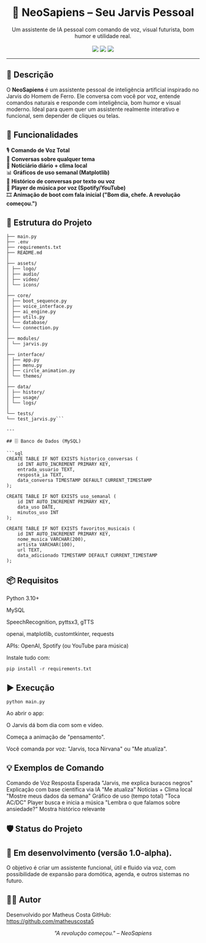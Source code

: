 <h1 align="center">🧠 NeoSapiens – Seu Jarvis Pessoal</h1>

<p align="center">
  Um assistente de IA pessoal com comando de voz, visual futurista, bom humor e utilidade real.
  <br><br>
  <img src="https://img.shields.io/badge/status-em%20desenvolvimento-yellow?style=for-the-badge"/>
  <img src="https://img.shields.io/badge/vers%C3%A3o-1.0--alpha-blue?style=for-the-badge"/>
  <img src="https://img.shields.io/badge/intera%C3%A7%C3%A3o-voz%20ativa-success?style=for-the-badge"/>
</p>

---

## 📜 Descrição

O **NeoSapiens** é um assistente pessoal de inteligência artificial inspirado no Jarvis do Homem de Ferro. Ele conversa com você por voz, entende comandos naturais e responde com inteligência, bom humor e visual moderno. Ideal para quem quer um assistente realmente interativo e funcional, sem depender de cliques ou telas.


## 🚀 Funcionalidades

🎙 **Comando de Voz Total**  
🧠 **Conversas sobre qualquer tema**  
📰 **Noticiário diário + clima local**  
📊 **Gráficos de uso semanal (Matplotlib)**  
📁 **Histórico de conversas por texto ou voz**  
🎵 **Player de música por voz (Spotify/YouTube)**  
🎞 **Animação de boot com fala inicial ("Bom dia, chefe. A revolução começou.")**


## 🧬 Estrutura do Projeto

```NeoSapiens IA/
├── main.py
├── .env
├── requirements.txt
├── README.md
│
├── assets/
│ ├── logo/
│ ├── audio/
│ ├── video/
│ └── icons/
│
├── core/
│ ├── boot_sequence.py
│ ├── voice_interface.py
│ ├── ai_engine.py
│ ├── utils.py
│ └── database/
│ └── connection.py
│
├── modules/
│ └── jarvis.py
│
├── interface/
│ ├── app.py
│ ├── menu.py
│ ├── circle_animation.py
│ └── themes/
│
├── data/
│ ├── history/
│ ├── usage/
│ └── logs/
│
└── tests/
└── test_jarvis.py```

---

## 🗄️ Banco de Dados (MySQL)

```sql
CREATE TABLE IF NOT EXISTS historico_conversas (
    id INT AUTO_INCREMENT PRIMARY KEY,
    entrada_usuario TEXT,
    resposta_ia TEXT,
    data_conversa TIMESTAMP DEFAULT CURRENT_TIMESTAMP
);

CREATE TABLE IF NOT EXISTS uso_semanal (
    id INT AUTO_INCREMENT PRIMARY KEY,
    data_uso DATE,
    minutos_uso INT
);

CREATE TABLE IF NOT EXISTS favoritos_musicais (
    id INT AUTO_INCREMENT PRIMARY KEY,
    nome_musica VARCHAR(200),
    artista VARCHAR(100),
    url TEXT,
    data_adicionado TIMESTAMP DEFAULT CURRENT_TIMESTAMP
);
```

## 📦 Requisitos
Python 3.10+

MySQL

SpeechRecognition, pyttsx3, gTTS

openai, matplotlib, customtkinter, requests

APIs: OpenAI, Spotify (ou YouTube para música)

Instale tudo com:
```
pip install -r requirements.txt
```


## ▶️ Execução
```
python main.py
```

Ao abrir o app:

O Jarvis dá bom dia com som e vídeo.

Começa a animação de "pensamento".

Você comanda por voz: "Jarvis, toca Nirvana" ou "Me atualiza".

## 💡 Exemplos de Comando
Comando de Voz	Resposta Esperada
"Jarvis, me explica buracos negros"	Explicação com base científica via IA
"Me atualiza"	Notícias + Clima local
"Mostre meus dados da semana"	Gráfico de uso (tempo total)
"Toca AC/DC"	Player busca e inicia a música
"Lembra o que falamos sobre ansiedade?"	Mostra histórico relevante

## 🛡️ Status do Projeto

## 🔨 Em desenvolvimento (versão 1.0-alpha).
O objetivo é criar um assistente funcional, útil e fluido via voz, com possibilidade de expansão para domótica, agenda, e outros sistemas no futuro.

## 👨‍💻 Autor
Desenvolvido por Matheus Costa GitHub: https://github.com/matheuscosta5

<p align="center"> <em>"A revolução começou." – NeoSapiens</em> </p> 
